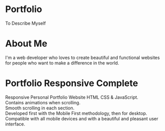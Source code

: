# Portfolio
To Describe Myself<br>

# About Me<br>
I'm a web developer who loves to create beautiful and functional websites for people who want to make a difference in the world.

# Portfolio Responsive Complete<br>
Responsive Personal Portfolio Website HTML CSS & JavaScript.<br>
Contains animations when scrolling.<br>
Smooth scrolling in each section.<br>
Developed first with the Mobile First methodology, then for desktop.<br>
Compatible with all mobile devices and with a beautiful and pleasant user interface.<br>

